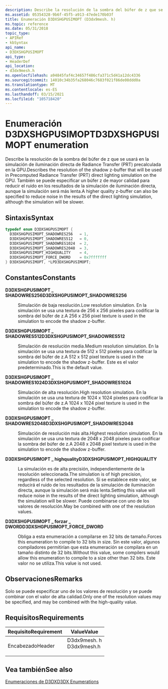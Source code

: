 ```yaml
---
description: Describe la resolución de la sombra del búfer de z que se usará en la simulación de iluminación directa de Radiance Transfer (PRT) precalculada en la GPU.
ms.assetid: 05354328-9b6f-45f5-a913-47ede170b03f
title: Enumeración D3DXSHGPUSIMOPT (D3dx9mesh. h)
ms.topic: reference
ms.date: 05/31/2018
topic_type:
- APIRef
- kbSyntax
api_name:
- D3DXSHGPUSIMOPT
api_type:
- HeaderDef
api_location:
- d3dx9mesh.h
ms.openlocfilehash: a94845faf4c34657f486cfa371c5d41a12dc4336
ms.sourcegitcommit: 14010c34b35fa268046c7683f021f86de08ddd0a
ms.translationtype: MT
ms.contentlocale: es-ES
ms.lasthandoff: 03/15/2021
ms.locfileid: "105718420"
---
```

# <a name="d3dxshgpusimopt-enumeration"></a><span data-ttu-id="ca989-103">Enumeración D3DXSHGPUSIMOPT</span><span class="sxs-lookup"><span data-stu-id="ca989-103">D3DXSHGPUSIMOPT enumeration</span></span>

<span data-ttu-id="ca989-104">Describe la resolución de la sombra del búfer de z que se usará en la simulación de iluminación directa de Radiance Transfer (PRT) precalculada en la GPU.</span><span class="sxs-lookup"><span data-stu-id="ca989-104">Describes the resolution of the shadow z-buffer that will be used in Precomputed Radiance Transfer (PRT) direct lighting simulation on the GPU.</span></span> <span data-ttu-id="ca989-105">También se puede especificar un búfer z de mayor calidad para reducir el ruido en los resultados de la simulación de iluminación directa, aunque la simulación será más lenta.</span><span class="sxs-lookup"><span data-stu-id="ca989-105">A higher quality z-buffer can also be specified to reduce noise in the results of the direct lighting simulation, although the simulation will be slower.</span></span>

## <a name="syntax"></a><span data-ttu-id="ca989-106">Sintaxis</span><span class="sxs-lookup"><span data-stu-id="ca989-106">Syntax</span></span>


```C++
typedef enum D3DXSHGPUSIMOPT { 
  D3DXSHGPUSIMOPT_SHADOWRES256   = 1,
  D3DXSHGPUSIMOPT_SHADOWRES512   = 0,
  D3DXSHGPUSIMOPT_SHADOWRES1024  = 2,
  D3DXSHGPUSIMOPT_SHADOWRES2048  = 3,
  D3DXSHGPUSIMOPT_HIGHQUALITY    = 4,
  D3DXSHGPUSIMOPT_FORCE_DWORD    = 0x7fffffff
} D3DXSHGPUSIMOPT, *LPD3DXSHGPUSIMOPT;
```



## <a name="constants"></a><span data-ttu-id="ca989-107">Constantes</span><span class="sxs-lookup"><span data-stu-id="ca989-107">Constants</span></span>

<dl> <dt>

<span data-ttu-id="ca989-108"><span id="D3DXSHGPUSIMOPT_SHADOWRES256"></span><span id="d3dxshgpusimopt_shadowres256"></span>**D3DXSHGPUSIMOPT \_ SHADOWRES256**</span><span class="sxs-lookup"><span data-stu-id="ca989-108"><span id="D3DXSHGPUSIMOPT_SHADOWRES256"></span><span id="d3dxshgpusimopt_shadowres256"></span>**D3DXSHGPUSIMOPT\_SHADOWRES256**</span></span>
</dt> <dd>

<span data-ttu-id="ca989-109">Simulación de baja resolución.</span><span class="sxs-lookup"><span data-stu-id="ca989-109">Low resolution simulation.</span></span> <span data-ttu-id="ca989-110">En la simulación se usa una textura de 256 x 256 píxeles para codificar la sombra del búfer de z.</span><span class="sxs-lookup"><span data-stu-id="ca989-110">A 256 x 256 pixel texture is used in the simulation to encode the shadow z-buffer.</span></span>

</dd> <dt>

<span data-ttu-id="ca989-111"><span id="D3DXSHGPUSIMOPT_SHADOWRES512"></span><span id="d3dxshgpusimopt_shadowres512"></span>**D3DXSHGPUSIMOPT \_ SHADOWRES512**</span><span class="sxs-lookup"><span data-stu-id="ca989-111"><span id="D3DXSHGPUSIMOPT_SHADOWRES512"></span><span id="d3dxshgpusimopt_shadowres512"></span>**D3DXSHGPUSIMOPT\_SHADOWRES512**</span></span>
</dt> <dd>

<span data-ttu-id="ca989-112">Simulación de resolución media.</span><span class="sxs-lookup"><span data-stu-id="ca989-112">Medium resolution simulation.</span></span> <span data-ttu-id="ca989-113">En la simulación se usa una textura de 512 x 512 píxeles para codificar la sombra del búfer de z.</span><span class="sxs-lookup"><span data-stu-id="ca989-113">A 512 x 512 pixel texture is used in the simulation to encode the shadow z-buffer.</span></span> <span data-ttu-id="ca989-114">Este es el valor predeterminado.</span><span class="sxs-lookup"><span data-stu-id="ca989-114">This is the default value.</span></span>

</dd> <dt>

<span data-ttu-id="ca989-115"><span id="D3DXSHGPUSIMOPT_SHADOWRES1024"></span><span id="d3dxshgpusimopt_shadowres1024"></span>**D3DXSHGPUSIMOPT \_ SHADOWRES1024**</span><span class="sxs-lookup"><span data-stu-id="ca989-115"><span id="D3DXSHGPUSIMOPT_SHADOWRES1024"></span><span id="d3dxshgpusimopt_shadowres1024"></span>**D3DXSHGPUSIMOPT\_SHADOWRES1024**</span></span>
</dt> <dd>

<span data-ttu-id="ca989-116">Simulación de alta resolución.</span><span class="sxs-lookup"><span data-stu-id="ca989-116">High resolution simulation.</span></span> <span data-ttu-id="ca989-117">En la simulación se usa una textura de 1024 x 1024 píxeles para codificar la sombra del búfer de z.</span><span class="sxs-lookup"><span data-stu-id="ca989-117">A 1024 x 1024 pixel texture is used in the simulation to encode the shadow z-buffer.</span></span>

</dd> <dt>

<span data-ttu-id="ca989-118"><span id="D3DXSHGPUSIMOPT_SHADOWRES2048"></span><span id="d3dxshgpusimopt_shadowres2048"></span>**D3DXSHGPUSIMOPT \_ SHADOWRES2048**</span><span class="sxs-lookup"><span data-stu-id="ca989-118"><span id="D3DXSHGPUSIMOPT_SHADOWRES2048"></span><span id="d3dxshgpusimopt_shadowres2048"></span>**D3DXSHGPUSIMOPT\_SHADOWRES2048**</span></span>
</dt> <dd>

<span data-ttu-id="ca989-119">Simulación de resolución más alta.</span><span class="sxs-lookup"><span data-stu-id="ca989-119">Highest resolution simulation.</span></span> <span data-ttu-id="ca989-120">En la simulación se usa una textura de 2048 x 2048 píxeles para codificar la sombra del búfer de z.</span><span class="sxs-lookup"><span data-stu-id="ca989-120">A 2048 x 2048 pixel texture is used in the simulation to encode the shadow z-buffer.</span></span>

</dd> <dt>

<span data-ttu-id="ca989-121"><span id="D3DXSHGPUSIMOPT_HIGHQUALITY"></span><span id="d3dxshgpusimopt_highquality"></span>**D3DXSHGPUSIMOPT \_ highquality**</span><span class="sxs-lookup"><span data-stu-id="ca989-121"><span id="D3DXSHGPUSIMOPT_HIGHQUALITY"></span><span id="d3dxshgpusimopt_highquality"></span>**D3DXSHGPUSIMOPT\_HIGHQUALITY**</span></span>
</dt> <dd>

<span data-ttu-id="ca989-122">La simulación es de alta precisión, independientemente de la resolución seleccionada.</span><span class="sxs-lookup"><span data-stu-id="ca989-122">The simulation is of high precision, regardless of the selected resolution.</span></span> <span data-ttu-id="ca989-123">Si se establece este valor, se reducirá el ruido de los resultados de la simulación de iluminación directa, aunque la simulación será más lenta.</span><span class="sxs-lookup"><span data-stu-id="ca989-123">Setting this value will reduce noise in the results of the direct lighting simulation, although the simulation will be slower.</span></span> <span data-ttu-id="ca989-124">Puede combinarse con uno de los valores de resolución.</span><span class="sxs-lookup"><span data-stu-id="ca989-124">May be combined with one of the resolution values.</span></span>

</dd> <dt>

<span data-ttu-id="ca989-125"><span id="D3DXSHGPUSIMOPT_FORCE_DWORD"></span><span id="d3dxshgpusimopt_force_dword"></span>**D3DXSHGPUSIMOPT \_ forzar \_ DWORD**</span><span class="sxs-lookup"><span data-stu-id="ca989-125"><span id="D3DXSHGPUSIMOPT_FORCE_DWORD"></span><span id="d3dxshgpusimopt_force_dword"></span>**D3DXSHGPUSIMOPT\_FORCE\_DWORD**</span></span>
</dt> <dd>

<span data-ttu-id="ca989-126">Obliga a esta enumeración a compilarse en 32 bits de tamaño.</span><span class="sxs-lookup"><span data-stu-id="ca989-126">Forces this enumeration to compile to 32 bits in size.</span></span> <span data-ttu-id="ca989-127">Sin este valor, algunos compiladores permitirían que esta enumeración se compilara en un tamaño distinto de 32 bits.</span><span class="sxs-lookup"><span data-stu-id="ca989-127">Without this value, some compilers would allow this enumeration to compile to a size other than 32 bits.</span></span> <span data-ttu-id="ca989-128">Este valor no se utiliza.</span><span class="sxs-lookup"><span data-stu-id="ca989-128">This value is not used.</span></span>

</dd> </dl>

## <a name="remarks"></a><span data-ttu-id="ca989-129">Observaciones</span><span class="sxs-lookup"><span data-stu-id="ca989-129">Remarks</span></span>

<span data-ttu-id="ca989-130">Solo se puede especificar uno de los valores de resolución y se puede combinar con el valor de alta calidad.</span><span class="sxs-lookup"><span data-stu-id="ca989-130">Only one of the resolution values may be specified, and may be combined with the high-quality value.</span></span>

## <a name="requirements"></a><span data-ttu-id="ca989-131">Requisitos</span><span class="sxs-lookup"><span data-stu-id="ca989-131">Requirements</span></span>



| <span data-ttu-id="ca989-132">Requisito</span><span class="sxs-lookup"><span data-stu-id="ca989-132">Requirement</span></span> | <span data-ttu-id="ca989-133">Value</span><span class="sxs-lookup"><span data-stu-id="ca989-133">Value</span></span> |
|-------------------|----------------------------------------------------------------------------------------|
| <span data-ttu-id="ca989-134">Encabezado</span><span class="sxs-lookup"><span data-stu-id="ca989-134">Header</span></span><br/> | <dl> <span data-ttu-id="ca989-135"><dt>D3dx9mesh. h</dt></span><span class="sxs-lookup"><span data-stu-id="ca989-135"><dt>D3dx9mesh.h</dt></span></span> </dl> |



## <a name="see-also"></a><span data-ttu-id="ca989-136">Vea también</span><span class="sxs-lookup"><span data-stu-id="ca989-136">See also</span></span>

<dl> <dt>

[<span data-ttu-id="ca989-137">Enumeraciones de D3DX</span><span class="sxs-lookup"><span data-stu-id="ca989-137">D3DX Enumerations</span></span>](dx9-graphics-reference-d3dx-enums.md)
</dt> </dl>

 

 




